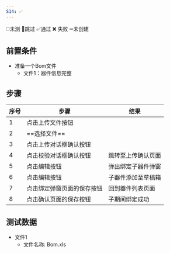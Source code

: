 ```yaml
---
S14: ✅
---
```

◻️未测    🚫跳过     ✅通过    ❌ 失败    ➖未创建

## 前置条件

- 准备一个Bom文件
	- 文件1：器件信息完整

## 步骤

| 序号  | 步骤            | 结果        |
| --- | ------------- | --------- |
| 1   | 点击上传文件按钮      |           |
| 2   | ==选择文件==      |           |
| 3   | 点击上传对话框确认按钮   |           |
| 4   | 点击校验对话框确认按钮   | 跳转至上传确认页面 |
| 5   | 点击编辑按钮        | 弹出绑定子器件弹窗 |
| 6   | 点击编辑按钮        | 子器件添加至草稿箱 |
| 7   | 点击绑定弹窗页面的保存按钮 | 回到器件列表页面  |
| 8   | 点击确认页面的保存按钮   | 子期间绑定成功   |

## 测试数据

- 文件1
	- 文件名称: Bom.xls
